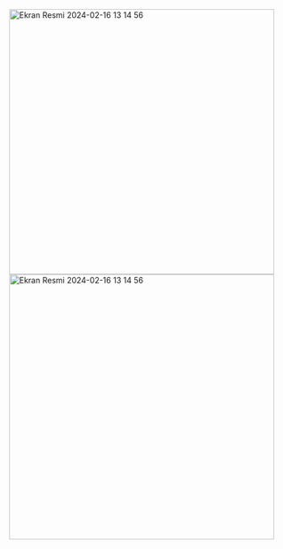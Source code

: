 <img width="476" alt="Ekran Resmi 2024-02-16 13 14 56" src="https://github.com/user-attachments/assets/3bd053fc-0c6d-4b8c-9a76-6fb774ab5260">
<img width="476" alt="Ekran Resmi 2024-02-16 13 14 56" src="https://github.com/user-attachments/assets/2fb6000d-beff-4105-845f-f6a1e3da5e88">

